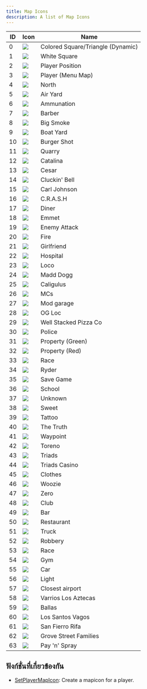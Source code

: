 ```yaml
---
title: Map Icons
description: A list of Map Icons
---
```


| ID  | Icon                             | Name                              |
| --- | -------------------------------- | --------------------------------- |
| 0   | ![](https://assets.open.mp/assets/images/mapIcons/icon0.gif)  | Colored Square/Triangle (Dynamic) |
| 1   | ![](https://assets.open.mp/assets/images/mapIcons/icon1.gif)  | White Square                      |
| 2   | ![](https://assets.open.mp/assets/images/mapIcons/icon2.gif)  | Player Position                   |
| 3   | ![](https://assets.open.mp/assets/images/mapIcons/icon3.gif)  | Player (Menu Map)                 |
| 4   | ![](https://assets.open.mp/assets/images/mapIcons/icon4.gif)  | North                             |
| 5   | ![](https://assets.open.mp/assets/images/mapIcons/icon5.gif)  | Air Yard                          |
| 6   | ![](https://assets.open.mp/assets/images/mapIcons/icon6.gif)  | Ammunation                        |
| 7   | ![](https://assets.open.mp/assets/images/mapIcons/icon7.gif)  | Barber                            |
| 8   | ![](https://assets.open.mp/assets/images/mapIcons/icon8.gif)  | Big Smoke                         |
| 9   | ![](https://assets.open.mp/assets/images/mapIcons/icon9.gif)  | Boat Yard                         |
| 10  | ![](https://assets.open.mp/assets/images/mapIcons/icon10.gif) | Burger Shot                       |
| 11  | ![](https://assets.open.mp/assets/images/mapIcons/icon11.gif) | Quarry                            |
| 12  | ![](https://assets.open.mp/assets/images/mapIcons/icon12.gif) | Catalina                          |
| 13  | ![](https://assets.open.mp/assets/images/mapIcons/icon13.gif) | Cesar                             |
| 14  | ![](https://assets.open.mp/assets/images/mapIcons/icon14.gif) | Cluckin' Bell                     |
| 15  | ![](https://assets.open.mp/assets/images/mapIcons/icon15.gif) | Carl Johnson                      |
| 16  | ![](https://assets.open.mp/assets/images/mapIcons/icon16.gif) | C.R.A.S.H                         |
| 17  | ![](https://assets.open.mp/assets/images/mapIcons/icon17.gif) | Diner                             |
| 18  | ![](https://assets.open.mp/assets/images/mapIcons/icon18.gif) | Emmet                             |
| 19  | ![](https://assets.open.mp/assets/images/mapIcons/icon19.gif) | Enemy Attack                      |
| 20  | ![](https://assets.open.mp/assets/images/mapIcons/icon20.gif) | Fire                              |
| 21  | ![](https://assets.open.mp/assets/images/mapIcons/icon21.gif) | Girlfriend                        |
| 22  | ![](https://assets.open.mp/assets/images/mapIcons/icon22.gif) | Hospital                          |
| 23  | ![](https://assets.open.mp/assets/images/mapIcons/icon23.gif) | Loco                              |
| 24  | ![](https://assets.open.mp/assets/images/mapIcons/icon24.gif) | Madd Dogg                         |
| 25  | ![](https://assets.open.mp/assets/images/mapIcons/icon25.gif) | Caligulus                         |
| 26  | ![](https://assets.open.mp/assets/images/mapIcons/icon26.gif) | MCs                               |
| 27  | ![](https://assets.open.mp/assets/images/mapIcons/icon27.gif) | Mod garage                        |
| 28  | ![](https://assets.open.mp/assets/images/mapIcons/icon28.gif) | OG Loc                            |
| 29  | ![](https://assets.open.mp/assets/images/mapIcons/icon29.gif) | Well Stacked Pizza Co             |
| 30  | ![](https://assets.open.mp/assets/images/mapIcons/icon30.gif) | Police                            |
| 31  | ![](https://assets.open.mp/assets/images/mapIcons/icon31.gif) | Property (Green)                  |
| 32  | ![](https://assets.open.mp/assets/images/mapIcons/icon32.gif) | Property (Red)                    |
| 33  | ![](https://assets.open.mp/assets/images/mapIcons/icon33.gif) | Race                              |
| 34  | ![](https://assets.open.mp/assets/images/mapIcons/icon34.gif) | Ryder                             |
| 35  | ![](https://assets.open.mp/assets/images/mapIcons/icon35.gif) | Save Game                         |
| 36  | ![](https://assets.open.mp/assets/images/mapIcons/icon36.gif) | School                            |
| 37  | ![](https://assets.open.mp/assets/images/mapIcons/icon37.gif) | Unknown                           |
| 38  | ![](https://assets.open.mp/assets/images/mapIcons/icon38.gif) | Sweet                             |
| 39  | ![](https://assets.open.mp/assets/images/mapIcons/icon39.gif) | Tattoo                            |
| 40  | ![](https://assets.open.mp/assets/images/mapIcons/icon40.gif) | The Truth                         |
| 41  | ![](https://assets.open.mp/assets/images/mapIcons/icon41.gif) | Waypoint                          |
| 42  | ![](https://assets.open.mp/assets/images/mapIcons/icon42.gif) | Toreno                            |
| 43  | ![](https://assets.open.mp/assets/images/mapIcons/icon43.gif) | Triads                            |
| 44  | ![](https://assets.open.mp/assets/images/mapIcons/icon44.gif) | Triads Casino                     |
| 45  | ![](https://assets.open.mp/assets/images/mapIcons/icon45.gif) | Clothes                           |
| 46  | ![](https://assets.open.mp/assets/images/mapIcons/icon46.gif) | Woozie                            |
| 47  | ![](https://assets.open.mp/assets/images/mapIcons/icon47.gif) | Zero                              |
| 48  | ![](https://assets.open.mp/assets/images/mapIcons/icon48.gif) | Club                              |
| 49  | ![](https://assets.open.mp/assets/images/mapIcons/icon49.gif) | Bar                               |
| 50  | ![](https://assets.open.mp/assets/images/mapIcons/icon50.gif) | Restaurant                        |
| 51  | ![](https://assets.open.mp/assets/images/mapIcons/icon51.gif) | Truck                             |
| 52  | ![](https://assets.open.mp/assets/images/mapIcons/icon52.gif) | Robbery                           |
| 53  | ![](https://assets.open.mp/assets/images/mapIcons/icon53.gif) | Race                              |
| 54  | ![](https://assets.open.mp/assets/images/mapIcons/icon54.gif) | Gym                               |
| 55  | ![](https://assets.open.mp/assets/images/mapIcons/icon55.gif) | Car                               |
| 56  | ![](https://assets.open.mp/assets/images/mapIcons/icon56.gif) | Light                             |
| 57  | ![](https://assets.open.mp/assets/images/mapIcons/icon57.gif) | Closest airport                   |
| 58  | ![](https://assets.open.mp/assets/images/mapIcons/icon58.gif) | Varrios Los Aztecas               |
| 59  | ![](https://assets.open.mp/assets/images/mapIcons/icon59.gif) | Ballas                            |
| 60  | ![](https://assets.open.mp/assets/images/mapIcons/icon60.gif) | Los Santos Vagos                  |
| 61  | ![](https://assets.open.mp/assets/images/mapIcons/icon61.gif) | San Fierro Rifa                   |
| 62  | ![](https://assets.open.mp/assets/images/mapIcons/icon62.gif) | Grove Street Families             |
| 63  | ![](https://assets.open.mp/assets/images/mapIcons/icon63.gif) | Pay 'n' Spray                     |

## ฟังก์ชั่นที่เกี่ยวข้องกัน

- [SetPlayerMapIcon](/docs/scripting/functions/SetPlayerMapIcon): Create a mapicon for a player.
